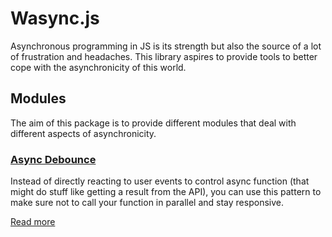 Wasync.js
=========

Asynchronous programming in JS is its strength but also the source of a
lot of frustration and headaches. This library aspires to provide tools
to better cope with the asynchronicity of this world.


## Modules

The aim of this package is to provide different modules that deal with
different aspects of asynchronicity.

### [Async Debounce](doc/debounce.md)

Instead of directly reacting to user events to control async function (that
might do stuff like getting a result from the API), you can use this pattern
to make sure not to call your function in parallel and stay responsive.

[Read more](doc/debounce.md)
